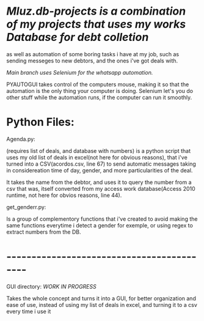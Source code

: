 # *Mluz.db-projects is a combination of my projects that uses my works Database for debt colletion*
as well as automation of some boring tasks i have at my job, such as sending messeges to new debtors, and the ones i've got deals with.

*Main branch uses Selenium for the whatsapp automation.*

PYAUTOGUI takes control of the computers mouse, making it so that the automation is the only thing your computer is doing. Selenium let's you do other stuff while the automation runs, if the computer can run it smoothly.

# Python Files:

Agenda.py:

(requires list of deals, and database with numbers)
is a python script that uses my old list of deals in excel(not here for obvious reasons), that i've turned into a CSV(acordos.csv, line 67) to send automatic messages taking in considereation time of day, gender, and more particularities of the deal.

It takes the name from the debtor, and uses it to query the number from a csv that was, itself converted from my access work database(Access 2010 runtime, not here for obvios reasons, line 44).  


get_genderr.py:

Is a group of complementory functions that i've created to avoid making the same functions everytime i detect a gender for exemple, or using regex to extract numbers from the DB.

# ------------------------------------------
GUI directory: *WORK IN PROGRESS*

Takes the whole concept and turns it into a GUI, for better organization and ease of use, instead of using my list of deals in excel, and turning it to a csv every time i use it
